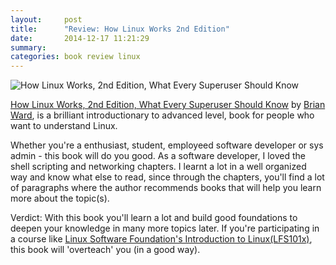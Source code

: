 ```yaml
---
layout:     post
title:      "Review: How Linux Works 2nd Edition"
date:       2014-12-17 11:21:29
summary:
categories: book review linux
---
```


![How Linux Works, 2nd Edition, What Every Superuser Should Know](http://akamaicovers.oreilly.com/images/9781593275679/lrg.jpg "How Linux Works, 2nd Edition, What Every Superuser Should Know")


[How Linux Works, 2nd Edition, What Every Superuser Should Know](http://shop.oreilly.com/product/9781593275679.do) by [Brian Ward](http://www.oreilly.com/pub/au/1403), is a brilliant introductionary to advanced level, book for people who want to understand Linux.

Whether you're a enthusiast, student, employeed software developer or sys admin - this book will do you good. As a software developer, I loved the shell scripting and networking chapters. I learnt a lot in a well organized way and know what else to read, since through the chapters, you'll find a lot of paragraphs where the author recommends books that will help you learn more about the topic(s).

Verdict: With this book you'll learn a lot and build good foundations to deepen your knowledge in many more topics later. If you're participating in a course like [Linux Software Foundation's Introduction to Linux(LFS101x)](https://courses.edx.org/courses/LinuxFoundationX/LFS101x/2T2014/), this book will 'overteach' you (in a good way).
